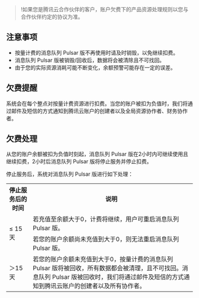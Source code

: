 >!如果您是腾讯云合作伙伴的客户，账户欠费下的产品资源处理规则以您与合作伙伴约定的协议为准。

## 注意事项

- 按量计费的消息队列 Pulsar 版不再使用时请及时销毁，以免继续扣费。
- 消息队列 Pulsar 版被销毁/回收后，数据将会被清除且不可找回。
- 由于您的实际资源消耗可能不断变化，余额预警可能存在一定的误差。

## 欠费提醒

系统会在每个整点对按量计费资源进行扣费。当您的账户被扣为负值时，我们将通过邮件及短信的方式通知到腾讯云账户的创建者以及全局资源协作者、财务协作者。

## 欠费处理

从您的账户余额被扣为负值时刻起，消息队列 Pulsar 版在2小时内可继续使用且继续扣费，2小时后消息队列 Pulsar 版将停止服务并停止扣费。

停止服务后，系统对消息队列 Pulsar 版进行如下处理：


<table><tr>
<th>停止服务后的时间</th>
<th>说明</th>
</tr><tr>
<td rowspan="2">≤ 15天</td>
<td>若充值至余额大于0，计费将继续，用户可重启消息队列 Pulsar 版。</td>
</tr><tr>
<td>若您的账户余额尚未充值到大于0，则无法重启消息队列 Pulsar 版。</td>
</tr><tr>
<td>＞15天</td>
<td>若您的账户余额未充值到大于0，按量计费的消息队列 Pulsar 版将被回收，所有数据都会被清理，且不可找回。消息队列 Pulsar 版被回收时，我们将通过邮件及短信的方式通知到腾讯云账户的创建者以及所有协作者。</td>
</tr></table>

